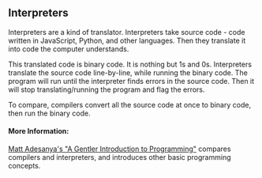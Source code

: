 ## Interpreters

Interpreters are a kind of translator. Interpreters take source code - code written in JavaScript, Python, and other languages. Then they translate it into code the computer understands.

This translated code is binary code. It is nothing but 1s and 0s. Interpreters translate the source code line-by-line, while running the binary code. The program will run until the interpreter finds errors in the source code. Then it will stop translating/running the program and flag the errors.

To compare, compilers convert all the source code at once to binary code, then run the binary code.

#### More Information:
<a href="https://medium.freecodecamp.org/a-gentler-introduction-to-programming-707453a79ee8" target="_blank">Matt Adesanya's "A Gentler Introduction to Programming"</a> compares compilers and interpreters, and introduces other basic programming concepts.


